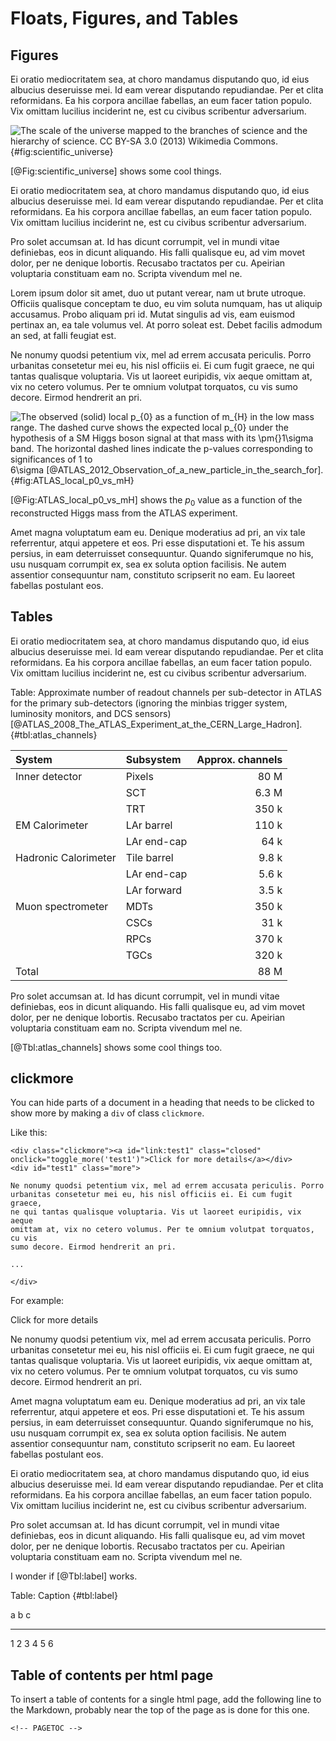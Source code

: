 Floats, Figures, and Tables
===============================================================================

<!-- PAGETOC -->

Figures
-------------------------------------------------------------------------------

Ei oratio mediocritatem sea, at choro mandamus disputando quo, id eius
albucius deseruisse mei. Id eam verear disputando repudiandae. Per et
clita reformidans. Ea his corpora ancillae fabellas, an eum facer tation
populo. Vix omittam lucilius inciderint ne, est cu civibus scribentur
adversarium.

![The scale of the universe mapped to the branches of science and the hierarchy of science. CC BY-SA 3.0 (2013)
    [Wikimedia Commons](https://en.wikipedia.org/wiki/Science#/media/File:The_Scientific_Universe.png).
    ](img/1024px-the_scientific_universe.png) {#fig:scientific_universe}

[@Fig:scientific_universe] shows some cool things.

Ei oratio mediocritatem sea, at choro mandamus disputando quo, id eius
albucius deseruisse mei. Id eam verear disputando repudiandae. Per et
clita reformidans. Ea his corpora ancillae fabellas, an eum facer tation
populo. Vix omittam lucilius inciderint ne, est cu civibus scribentur
adversarium.

Pro solet accumsan at. Id has dicunt corrumpit, vel in mundi vitae
definiebas, eos in dicunt aliquando. His falli qualisque eu, ad vim movet
dolor, per ne denique lobortis. Recusabo tractatos per cu. Apeirian
voluptaria constituam eam no. Scripta vivendum mel ne.


Lorem ipsum dolor sit amet, duo ut putant verear, nam ut brute utroque.
Officiis qualisque conceptam te duo, eu vim soluta numquam, has ut aliquip
accusamus. Probo aliquam pri id. Mutat singulis ad vis, eam euismod pertinax
an, ea tale volumus vel. At porro soleat est. Debet facilis admodum an sed,
at falli feugiat est.

Ne nonumy quodsi petentium vix, mel ad errem accusata periculis. Porro
urbanitas consetetur mei eu, his nisl officiis ei. Ei cum fugit graece,
ne qui tantas qualisque voluptaria. Vis ut laoreet euripidis, vix aeque
omittam at, vix no cetero volumus. Per te omnium volutpat torquatos, cu vis
sumo decore. Eirmod hendrerit an pri.

![The observed (solid) local $p_{0}$ as a function of $m_{H}$ in the low mass range.
    The dashed curve shows the expected local $p_{0}$ under the hypothesis of a
    SM Higgs boson signal at that mass with its $\pm{}1\sigma$ band.
    The horizontal dashed lines indicate the $p$-values corresponding to
    significances of 1 to 6$\sigma$&nbsp;[@ATLAS_2012_Observation_of_a_new_particle_in_the_search_for]\.
    ](img/ATLAS-local-p0-vs-mH.png) {#fig:ATLAS_local_p0_vs_mH}

[@Fig:ATLAS_local_p0_vs_mH] shows the $p_{0}$ value as a function of the reconstructed Higgs mass
from the ATLAS experiment.

Amet magna voluptatum eam eu. Denique moderatius ad pri, an vix tale
referrentur, atqui appetere et eos. Pri esse disputationi et. Te his
assum persius, in eam deterruisset consequuntur. Quando signiferumque no
his, usu nusquam corrumpit ex, sea ex soluta option facilisis. Ne autem
assentior consequuntur nam, constituto scripserit no eam. Eu laoreet
fabellas postulant eos.


Tables
-------------------------------------------------------------------------------

Ei oratio mediocritatem sea, at choro mandamus disputando quo, id eius
albucius deseruisse mei. Id eam verear disputando repudiandae. Per et
clita reformidans. Ea his corpora ancillae fabellas, an eum facer tation
populo. Vix omittam lucilius inciderint ne, est cu civibus scribentur
adversarium.


Table: Approximate number of readout channels per sub-detector in ATLAS for the primary sub-detectors (ignoring the minbias trigger system, luminosity monitors, and DCS sensors) [@ATLAS_2008_The_ATLAS_Experiment_at_the_CERN_Large_Hadron]. {#tbl:atlas_channels}

| System                | Subsystem     |  Approx. channels |
|:----------------------|:--------------|------------------:|
| Inner detector        | Pixels        |              80 M |
|                       | SCT           |             6.3 M |
|                       | TRT           |             350 k |
| EM Calorimeter        | LAr barrel    |             110 k |
|                       | LAr end-cap   |              64 k |
| Hadronic Calorimeter  | Tile barrel   |             9.8 k |
|                       | LAr end-cap   |             5.6 k |
|                       | LAr forward   |             3.5 k |
| Muon spectrometer     | MDTs          |             350 k |
|                       | CSCs          |              31 k |
|                       | RPCs          |             370 k |
|                       | TGCs          |             320 k |
| Total                 |               |              88 M |


Pro solet accumsan at. Id has dicunt corrumpit, vel in mundi vitae
definiebas, eos in dicunt aliquando. His falli qualisque eu, ad vim movet
dolor, per ne denique lobortis. Recusabo tractatos per cu. Apeirian
voluptaria constituam eam no. Scripta vivendum mel ne.

[@Tbl:atlas_channels] shows some cool things too.


clickmore
-------------------------------------------------------------------------------

You can hide parts of a document in a heading that needs to be clicked
to show more by making a `div` of class `clickmore`.

Like this:

    <div class="clickmore"><a id="link:test1" class="closed" onclick="toggle_more('test1')">Click for more details</a></div>
    <div id="test1" class="more">

    Ne nonumy quodsi petentium vix, mel ad errem accusata periculis. Porro
    urbanitas consetetur mei eu, his nisl officiis ei. Ei cum fugit graece,
    ne qui tantas qualisque voluptaria. Vis ut laoreet euripidis, vix aeque
    omittam at, vix no cetero volumus. Per te omnium volutpat torquatos, cu vis
    sumo decore. Eirmod hendrerit an pri.
    
    ...
    
    </div>

For example:

<div class="clickmore"><a id="link:test1" class="closed" onclick="toggle_more('test1')">Click for more details</a></div>
<div id="test1" class="more">

Ne nonumy quodsi petentium vix, mel ad errem accusata periculis. Porro
urbanitas consetetur mei eu, his nisl officiis ei. Ei cum fugit graece,
ne qui tantas qualisque voluptaria. Vis ut laoreet euripidis, vix aeque
omittam at, vix no cetero volumus. Per te omnium volutpat torquatos, cu vis
sumo decore. Eirmod hendrerit an pri.

Amet magna voluptatum eam eu. Denique moderatius ad pri, an vix tale
referrentur, atqui appetere et eos. Pri esse disputationi et. Te his
assum persius, in eam deterruisset consequuntur. Quando signiferumque no
his, usu nusquam corrumpit ex, sea ex soluta option facilisis. Ne autem
assentior consequuntur nam, constituto scripserit no eam. Eu laoreet
fabellas postulant eos.

Ei oratio mediocritatem sea, at choro mandamus disputando quo, id eius
albucius deseruisse mei. Id eam verear disputando repudiandae. Per et
clita reformidans. Ea his corpora ancillae fabellas, an eum facer tation
populo. Vix omittam lucilius inciderint ne, est cu civibus scribentur
adversarium.

Pro solet accumsan at. Id has dicunt corrumpit, vel in mundi vitae
definiebas, eos in dicunt aliquando. His falli qualisque eu, ad vim movet
dolor, per ne denique lobortis. Recusabo tractatos per cu. Apeirian
voluptaria constituam eam no. Scripta vivendum mel ne.

I wonder if [@Tbl:label] works.

Table: Caption {#tbl:label}

a   b   c
--- --- ---
1   2   3
4   5   6

</div> <!-- end clickmore -->


Table of contents per html page
------------------------------------------------------

To insert a table of contents for a single html page,
add the following line to the Markdown, probably near
the top of the page as is done for this one.

    <!-- PAGETOC -->


